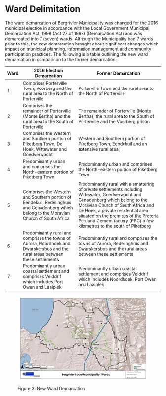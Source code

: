 # Ward Delimitation

The ward demarcation of Bergrivier Municipality was changed for the 2016 municipal election in accordance with the Local Government Municipal Demarcation Act, 1998 (Act 27 of 1998) (Demarcation Act) and was demarcated into 7 (seven) wards. Although the Municipality had 7 wards prior to this, the new demarcation brought about significant changes which impact on municipal planning, information management and community participation practices. The following is a table outlining the new ward demarcation in comparison to the former demarcation:

<table data-card-size="large" data-view="cards"><thead><tr><th>Ward</th><th>2016 Election Demarcation</th><th>Former Demarcation</th></tr></thead><tbody><tr><td>1</td><td>Comprises Porterville Town, Voorberg and the rural area to the North of Porterville</td><td>Porterville Town and the rural area to the North of Porterville</td></tr><tr><td>2</td><td>Comprises the remainder of Porterville (Monte Bertha) and the rural area to the South of Porterville</td><td>The remainder of Porterville (Monte Bertha), the rural area to the South of Porterville and the Voorberg prison</td></tr><tr><td>3</td><td>Comprises the Western and Southern portion of Piketberg Town, De Hoek, Wittewater and Goedverwacht</td><td>Western and Southern portion of Piketberg Town, Eendekuil and an extensive rural area;</td></tr><tr><td>4</td><td>Predominantly urban and comprises the North-eastern portion of Piketberg Town</td><td>Predominantly urban and comprises the North-eastern portion of Piketberg Town</td></tr><tr><td>5</td><td>Comprises the Western and Southern portion of Eendekuil, Redelinghuis and Genadenberg which belong to the Moravian Church of South Africa</td><td>Predominantly rural with a smattering of private settlements including Wittewater, Goedverwacht and Genadenberg which belong to the Moravian Church of South Africa and De Hoek, a private residential area situated on the premises of the Pretoria Portland Cement factory (PPC) a few kilometres to the south of Piketberg</td></tr><tr><td>6</td><td>Predominantly rural and comprises the towns of Aurora, Noordhoek and Dwarskersbos and the rural areas between these settlements</td><td>Predominantly rural and comprises the towns of Aurora, Redelinghuis and Dwarskersbos and the rural areas between these settlements</td></tr><tr><td>7</td><td>Predominantly urban coastal settlement and comprises Velddrif which includes Port Owen and Laaiplek</td><td>Predominantly urban coastal settlement and comprises Velddrif which includes Noordhoek, Port Owen and Laaiplek</td></tr></tbody></table>

<figure><img src=".gitbook/assets/-069-074 (1).jpg" alt=""><figcaption><p> Figure 3: New Ward Demarcation</p></figcaption></figure>
